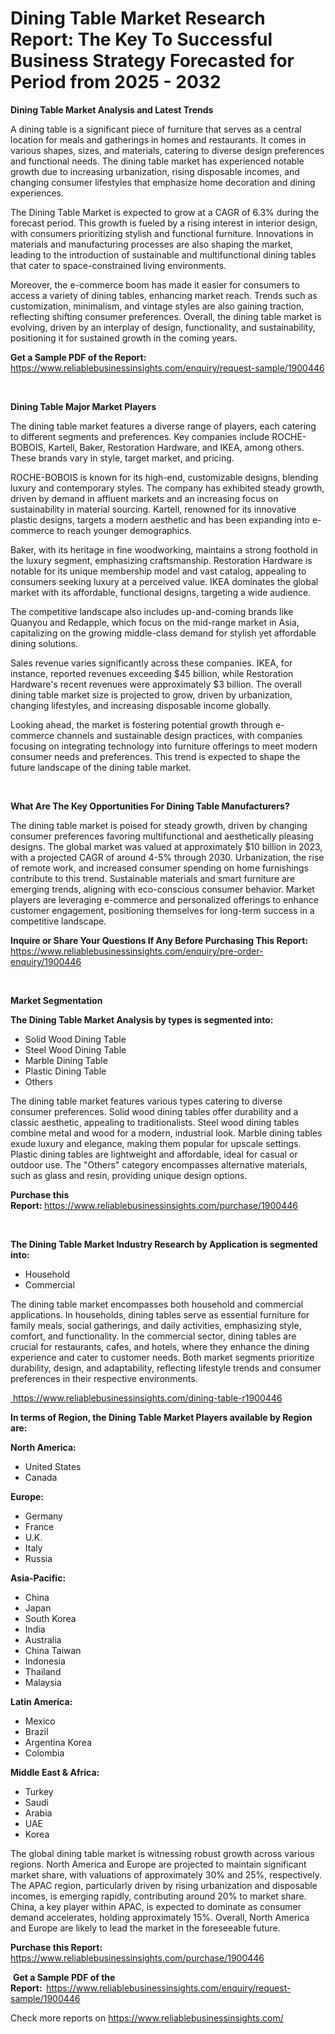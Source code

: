 <p><h1>Dining Table Market Research Report: The Key To Successful Business Strategy Forecasted for Period from 2025 - 2032</h1></p><p><strong>Dining Table Market Analysis and Latest Trends</strong></p>
<p><p>A dining table is a significant piece of furniture that serves as a central location for meals and gatherings in homes and restaurants. It comes in various shapes, sizes, and materials, catering to diverse design preferences and functional needs. The dining table market has experienced notable growth due to increasing urbanization, rising disposable incomes, and changing consumer lifestyles that emphasize home decoration and dining experiences.</p><p>The Dining Table Market is expected to grow at a CAGR of 6.3% during the forecast period. This growth is fueled by a rising interest in interior design, with consumers prioritizing stylish and functional furniture. Innovations in materials and manufacturing processes are also shaping the market, leading to the introduction of sustainable and multifunctional dining tables that cater to space-constrained living environments. </p><p>Moreover, the e-commerce boom has made it easier for consumers to access a variety of dining tables, enhancing market reach. Trends such as customization, minimalism, and vintage styles are also gaining traction, reflecting shifting consumer preferences. Overall, the dining table market is evolving, driven by an interplay of design, functionality, and sustainability, positioning it for sustained growth in the coming years.</p></p>
<p><strong>Get a Sample PDF of the Report:&nbsp;</strong> <a href="https://www.reliablebusinessinsights.com/enquiry/request-sample/1900446?utm_campaign=2224&utm_medium=2&utm_source=Github&utm_content=ia&utm_term=05022025&utm_id=dining-table">https://www.reliablebusinessinsights.com/enquiry/request-sample/1900446</a></p>
<p>&nbsp;</p>
<p><strong>Dining Table Major Market Players</strong></p>
<p><p>The dining table market features a diverse range of players, each catering to different segments and preferences. Key companies include ROCHE-BOBOIS, Kartell, Baker, Restoration Hardware, and IKEA, among others. These brands vary in style, target market, and pricing.</p><p>ROCHE-BOBOIS is known for its high-end, customizable designs, blending luxury and contemporary styles. The company has exhibited steady growth, driven by demand in affluent markets and an increasing focus on sustainability in material sourcing. Kartell, renowned for its innovative plastic designs, targets a modern aesthetic and has been expanding into e-commerce to reach younger demographics.</p><p>Baker, with its heritage in fine woodworking, maintains a strong foothold in the luxury segment, emphasizing craftsmanship. Restoration Hardware is notable for its unique membership model and vast catalog, appealing to consumers seeking luxury at a perceived value. IKEA dominates the global market with its affordable, functional designs, targeting a wide audience.</p><p>The competitive landscape also includes up-and-coming brands like Quanyou and Redapple, which focus on the mid-range market in Asia, capitalizing on the growing middle-class demand for stylish yet affordable dining solutions.</p><p>Sales revenue varies significantly across these companies. IKEA, for instance, reported revenues exceeding $45 billion, while Restoration Hardware's recent revenues were approximately $3 billion. The overall dining table market size is projected to grow, driven by urbanization, changing lifestyles, and increasing disposable income globally.</p><p>Looking ahead, the market is fostering potential growth through e-commerce channels and sustainable design practices, with companies focusing on integrating technology into furniture offerings to meet modern consumer needs and preferences. This trend is expected to shape the future landscape of the dining table market.</p></p>
<p>&nbsp;</p>
<p><strong>What Are The Key Opportunities For Dining Table Manufacturers?</strong></p>
<p><p>The dining table market is poised for steady growth, driven by changing consumer preferences favoring multifunctional and aesthetically pleasing designs. The global market was valued at approximately $10 billion in 2023, with a projected CAGR of around 4-5% through 2030. Urbanization, the rise of remote work, and increased consumer spending on home furnishings contribute to this trend. Sustainable materials and smart furniture are emerging trends, aligning with eco-conscious consumer behavior. Market players are leveraging e-commerce and personalized offerings to enhance customer engagement, positioning themselves for long-term success in a competitive landscape.</p></p>
<p><strong>Inquire or Share Your Questions If Any Before Purchasing This Report:</strong> <a href="https://www.reliablebusinessinsights.com/enquiry/pre-order-enquiry/1900446?utm_campaign=2224&utm_medium=2&utm_source=Github&utm_content=ia&utm_term=05022025&utm_id=dining-table">https://www.reliablebusinessinsights.com/enquiry/pre-order-enquiry/1900446</a></p>
<p>&nbsp;</p>
<p><strong>Market Segmentation</strong></p>
<p><strong>The Dining Table Market Analysis by types is segmented into:</strong></p>
<p><ul><li>Solid Wood Dining Table</li><li>Steel Wood Dining Table</li><li>Marble Dining Table</li><li>Plastic Dining Table</li><li>Others</li></ul></p>
<p><p>The dining table market features various types catering to diverse consumer preferences. Solid wood dining tables offer durability and a classic aesthetic, appealing to traditionalists. Steel wood dining tables combine metal and wood for a modern, industrial look. Marble dining tables exude luxury and elegance, making them popular for upscale settings. Plastic dining tables are lightweight and affordable, ideal for casual or outdoor use. The "Others" category encompasses alternative materials, such as glass and resin, providing unique design options.</p></p>
<p><strong>Purchase this Report:&nbsp;</strong><a href="https://www.reliablebusinessinsights.com/purchase/1900446?utm_campaign=2224&utm_medium=2&utm_source=Github&utm_content=ia&utm_term=05022025&utm_id=dining-table">https://www.reliablebusinessinsights.com/purchase/1900446</a></p>
<p>&nbsp;</p>
<p><strong>The Dining Table Market Industry Research by Application is segmented into:</strong></p>
<p><ul><li>Household</li><li>Commercial</li></ul></p>
<p><p>The dining table market encompasses both household and commercial applications. In households, dining tables serve as essential furniture for family meals, social gatherings, and daily activities, emphasizing style, comfort, and functionality. In the commercial sector, dining tables are crucial for restaurants, cafes, and hotels, where they enhance the dining experience and cater to customer needs. Both market segments prioritize durability, design, and adaptability, reflecting lifestyle trends and consumer preferences in their respective environments.</p></p>
<p><a href="https://www.reliablebusinessinsights.com/dining-table-r1900446?utm_campaign=2224&utm_medium=2&utm_source=Github&utm_content=ia&utm_term=05022025&utm_id=dining-table">&nbsp;https://www.reliablebusinessinsights.com/dining-table-r1900446</a></p>
<p><strong>In terms of Region, the Dining Table Market Players available by Region are:</strong></p>
<p>
    <p> <strong> North America: </strong>
        <ul>
            <li>United States</li>
            <li>Canada</li>
        </ul>
        </p> 
    <p> <strong> Europe: </strong>
        <ul>
            <li>Germany</li>
            <li>France</li>
            <li>U.K.</li>
            <li>Italy</li>
            <li>Russia</li>
        </ul>
        </p> 
    <p> <strong> Asia-Pacific: </strong>
        <ul>
            <li>China</li>
            <li>Japan</li>
            <li>South Korea</li>
            <li>India</li>
            <li>Australia</li>
            <li>China Taiwan</li>
            <li>Indonesia</li>
            <li>Thailand</li>
            <li>Malaysia</li>
        </ul>
        </p> 
    <p> <strong> Latin America: </strong>
        <ul>
            <li>Mexico</li>
            <li>Brazil</li>
            <li>Argentina Korea</li>
            <li>Colombia</li>
        </ul>
        </p> 
    <p> <strong> Middle East & Africa: </strong>
        <ul>
            <li>Turkey</li>
            <li>Saudi</li>
            <li>Arabia</li>
            <li>UAE</li>
            <li>Korea</li>
        </ul>
    </p>
    </p>
<p><p>The global dining table market is witnessing robust growth across various regions. North America and Europe are projected to maintain significant market share, with valuations of approximately 30% and 25%, respectively. The APAC region, particularly driven by rising urbanization and disposable incomes, is emerging rapidly, contributing around 20% to market share. China, a key player within APAC, is expected to dominate as consumer demand accelerates, holding approximately 15%. Overall, North America and Europe are likely to lead the market in the foreseeable future.</p></p>
<p><strong>Purchase this Report: </strong><a href="https://www.reliablebusinessinsights.com/purchase/1900446?utm_campaign=2224&utm_medium=2&utm_source=Github&utm_content=ia&utm_term=05022025&utm_id=dining-table">https://www.reliablebusinessinsights.com/purchase/1900446</a></p>
<p>&nbsp;<strong>Get a Sample PDF of the Report:&nbsp;&nbsp;</strong><a href="https://www.reliablebusinessinsights.com/enquiry/request-sample/1900446?utm_campaign=2224&utm_medium=2&utm_source=Github&utm_content=ia&utm_term=05022025&utm_id=dining-table">https://www.reliablebusinessinsights.com/enquiry/request-sample/1900446</a></p>
<p><strong></strong></p>
<p>Check more reports on <a href="https://www.reliablebusinessinsights.com/?utm_campaign=2224&utm_medium=2&utm_source=Github&utm_content=ia&utm_term=05022025&utm_id=dining-table">https://www.reliablebusinessinsights.com/</a></p>
